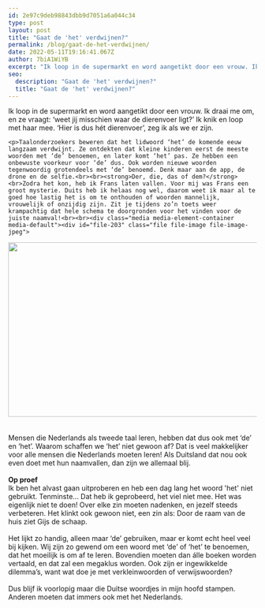 ```yaml
---
id: 2e97c9deb98843dbb9d7051a6a044c34
type: post
layout: post
title: "Gaat de 'het' verdwijnen?"
permalink: /blog/gaat-de-het-verdwijnen/
date: 2022-05-11T19:16:41.067Z
author: 7biA1WiYB
excerpt: "Ik loop in de supermarkt en word aangetikt door een vrouw. Ik draai me om, en ze vraagt: ‘weet jij misschien waar de dierenvoer ligt?’ Ik knik en loop met haar mee. ‘Hier is dus hét dierenvoer’, zeg ik als we er zijn.   "
seo:
  description: "Gaat de 'het' verdwijnen?"
  title: "Gaat de 'het' verdwijnen?"
---
```

Ik loop in de supermarkt en word aangetikt door een vrouw. Ik draai me om, en ze vraagt: ‘weet jij misschien waar de dierenvoer ligt?’ Ik knik en loop met haar mee. ‘Hier is dus hét dierenvoer’, zeg ik als we er zijn.   

    <p>Taalonderzoekers beweren dat het lidwoord ‘het’ de komende eeuw langzaam verdwijnt. Ze ontdekten dat kleine kinderen eerst de meeste woorden met ‘de’ benoemen, en later komt ‘het’ pas. Ze hebben een onbewuste voorkeur voor ‘de’ dus. Ook worden nieuwe woorden tegenwoordig grotendeels met ‘de’ benoemd. Denk maar aan de app, de drone en de selfie.<br><br><strong>Der, die, das of dem?</strong><br>Zodra het kon, heb ik Frans laten vallen. Voor mij was Frans een groot mysterie. Duits heb ik helaas nog wel, daarom weet ik maar al te goed hoe lastig het is om te onthouden of woorden mannelijk, vrouwelijk of onzijdig zijn. Zit je tijdens zo’n toets weer krampachtig dat hele schema te doorgronden voor het vinden voor de juiste naamval!<br><br><div class="media media-element-container media-default"><div id="file-203" class="file file-image file-image-jpeg">

        
  
  <div class="content">
    <img height="354" width="560" class="media-element file-default" src="https://original.sevendays.nl/sites/default/files/de%27het%272.jpeg" alt="">  </div>

  
</div>
</div><br><br>Mensen die Nederlands als tweede taal leren, hebben dat dus ook met ‘de’ en ‘het’. Waarom schaffen we ‘het’ niet gewoon af? Dat is veel makkelijker voor alle mensen die Nederlands moeten leren! Als Duitsland dat nou ook even doet met hun naamvallen, dan zijn we allemaal blij. <br><br><strong>Op proef</strong><br>Ik ben het alvast gaan uitproberen en heb een dag lang het woord 'het' niet gebruikt. Tenminste… Dat heb ik geprobeerd, het viel niet mee. Het was eigenlijk niet te doen! Over elke zin moeten nadenken, en jezelf steeds verbeteren. Het klinkt ook gewoon niet, een zin als: Door de raam van de huis ziet Gijs de schaap. <br><br>Het lijkt zo handig, alleen maar ‘de’ gebruiken, maar er komt echt heel veel bij kijken. Wij zijn zo gewend om een woord met ‘de’ of ‘het’ te benoemen, dat het moeilijk is om af te leren. Bovendien moeten dan álle boeken worden vertaald, en dat zal een megaklus worden. Ook zijn er ingewikkelde dilemma’s, want wat doe je met verkleinwoorden of verwijswoorden? <br><br>Dus blijf ik voorlopig maar die Duitse woordjes in mijn hoofd stampen. Anderen moeten dat immers ook met het Nederlands.  

